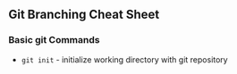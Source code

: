 ## Git Branching Cheat Sheet

### Basic git Commands
* `git init` - initialize working directory with git repository
